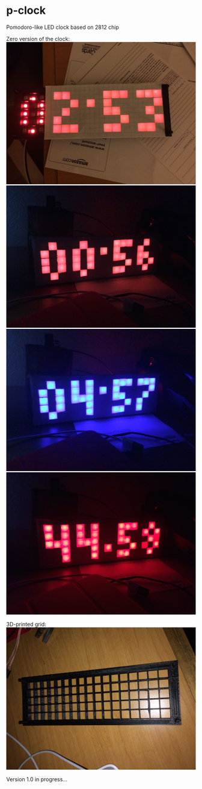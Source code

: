 # p-clock
Pomodoro-like LED clock based on 2812 chip

Zero version of the clock:
![Image 1][img1]
![Image 2][img2]
![Image 3][img3]
![Image 4][img4]

3D-printed grid:
![Image 5][img5]

Version 1.0 in progress...

[img1]: https://raw.githubusercontent.com/limtbk/p-clock/master/images/IMG_1836.JPG "IMG1"
[img2]: https://raw.githubusercontent.com/limtbk/p-clock/master/images/IMG_1867.JPG "IMG2"
[img3]: https://raw.githubusercontent.com/limtbk/p-clock/master/images/IMG_1868.JPG "IMG3"
[img4]: https://raw.githubusercontent.com/limtbk/p-clock/master/images/IMG_1869.JPG "IMG4"
[img5]: https://raw.githubusercontent.com/limtbk/p-clock/master/images/IMG_1874.JPG "IMG5"
